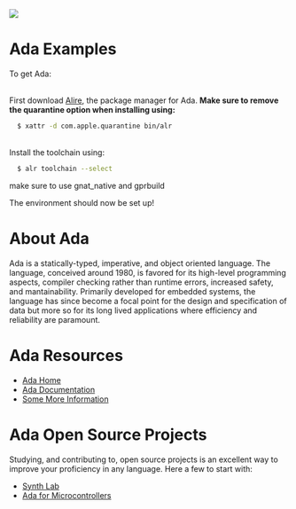 <img src="https://raw.githubusercontent.com/rtoal/ple/master/docs/resources/ada-logo-64.png">

# Ada Examples

To get Ada:


 <br/> 
  First download <a href="https://ada-lang.io/">Alire</a>, the package manager for Ada. <b>Make sure to remove the quarantine option when installing using: </b>
 
  
  ```sh
    $ xattr -d com.apple.quarantine bin/alr
  ``` 
  
  
<br />Install the toolchain using: <br />

  ```sh
    $ alr toolchain --select
  ```  
  make sure to use gnat_native and gprbuild
 
 The environment should now be set up!

# About Ada

Ada is a statically-typed, imperative, and object oriented language. The language, conceived around 1980, is favored for its high-level programming aspects, compiler checking rather than runtime errors, increased safety, and mantainability. Primarily developed for embedded systems, the language has since become a focal point for the design and specification of data but more so for its long lived applications where efficiency and reliability are paramount.
 
# Ada Resources

- [Ada Home](https://ada-lang.io/)
- [Ada Documentation](https://ada-lang.io/docs/arm/AA-1/)
- [Some More Information](https://www.adaic.org/advantages/ada-overview/)

# Ada Open Source Projects

Studying, and contributing to, open source projects is an excellent way to improve your proficiency in any language. Here a few to start with:
- [Synth Lab](https://github.com/raph-amiard/ada-synth-lib)
- [Ada for Microcontrollers](https://github.com/rowsail/AdaForMicrocontrollers)
